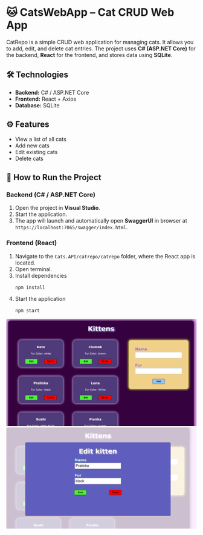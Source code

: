 # 🐱 CatsWebApp – Cat CRUD Web App

CatRepo is a simple CRUD web application for managing cats. It allows you to add, edit, and delete cat entries. The project uses **C# (ASP.NET Core)** for the backend, **React** for the frontend, and stores data using **SQLite**.
## 🛠 Technologies
- **Backend:** C# / ASP.NET Core
- **Frontend:** React + Axios
- **Database:** SQLite

## ⚙️ Features
- View a list of all cats
- Add new cats
- Edit existing cats
- Delete cats


## 🚀 How to Run the Project

### Backend (C# / ASP.NET Core)
1. Open the project in **Visual Studio**.
2. Start the application.
3. The app will launch and automatically open **SwaggerUI** in browser at `https://localhost:7065/swagger/index.html`.

### Frontend (React)
1. Navigate to the `Cats.API/catrepo/catrepo` folder, where the React app is located.
2. Open terminal.
3. Install dependencies
    ```bash
   npm install
4. Start the application
      ```bash
   npm start
      
![Cat list screenshot](Cats.API/catrepo/catrepo/images/listOfCats.png)
![Cat list screenshot](Cats.API/catrepo/catrepo/images/edit.png)
